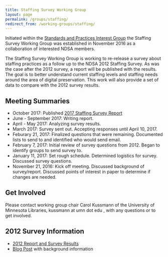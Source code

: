 ```yaml
---
title: Staffing Survey Working Group
layout: page
permalink: /groups/staffing/
redirect_from: /working-groups/staffing/
---
```

Initiated within the [Standards and Practices Interest Group](http://ndsa.org/working-groups/standards-and-practices/) the Staffing Survey Working Group was established in November 2016 as a collaboration of interested NDSA members.  

The Staffing Survey Working Group is working to re-release a survey about staffing practices as a follow up to the NDSA 2012 Staffing Survey.  As was the case after the 2012 survey, a report will be published with the results.  The goal is to better understand current staffing levels and staffing needs around the area of digital preservation.  This work will also provide a set of data to compare with the 2012 survey results.   


## Meeting Summaries
* October 2017: Published [2017 Staffing Survey Report](https://osf.io/3rcqk/) 
* June - September 2017: Writing report.
* April - May 2017: Analyzing survey results.  
* March 2017: Survey sent out.  Accepting responses until April 10, 2017.
* Feburary 21, 2017: Finalized questions that were remaining.  Documented lists to send to and identified who would send email.  
* February 7, 2017: Initial review of survey questions from 2012.  Began to identify groups to send survey to. 
* January 11, 2017: Set rough schedule.  Determined logistics for survey.  Discussed survey questions.
* November 21, 2016: Kick off meeting.  Discussed background of survey/report.  Discussed points of interest in paper to determine if changes are needed.  

## Get Involved
Please contact working group chair Carol Kussmann of the University of Minnesota Libraries, kussmann at umn dot edu , with any questions or to get involved.  


## 2012 Survey Information
* [2012 Report and Survey Results](http://ndsa.org/documents/NDSA-Staffing-Survey-Report-Final122013.pdf)
* [Blog Post](http://blogs.loc.gov/thesignal/2013/12/just-released-staffing-for-effective-digital-preservation-an-ndsa-report/) with background information
